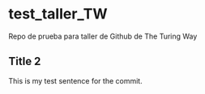 # test_taller_TW
Repo de prueba para taller de Github de The Turing Way

## Title 2
This is my test sentence for the commit.
